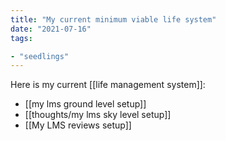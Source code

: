 ```yaml
---
title: "My current minimum viable life system"
date: "2021-07-16"
tags:

- "seedlings"
---
```


Here is my current [[life management system]]:

- [[my lms ground level setup]]
- [[thoughts/my lms sky level setup]]
- [[My LMS reviews setup]]